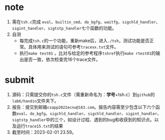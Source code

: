 # note

1. 需在`tsh.c`完成 `eval`、`builtin_cmd`、`do_bgfg`、`waitfg`、`sigchld_handler`、`sigint_handler`、`sigtstp_handler`七个函数的功能。
2. 自测
   - 每完成`tsh.c`的一个功能，重新make后，进入`./tsh`，测试功能是否正常。具体用来测试的语句可参考`tracexx.txt`文件。
   - 执行`make test01` ，比对与给定的参考程序`tshref`执行`make rtest01`的输出是否一致，依次检查完16个trace文件。

# submit

1. 源码：只需提交你的`tsh.c`文件（需重新命名为：**学号**+tsh.c）到`github`的`lab6/handin`文件夹下。
2. 报告：提交到邮箱`csapp2022ecnu@163.com`。报告内容需至少包含以下六个函数`eval`、`do_bgfg`、`sigchld_handler`、`sigchld_handler`、`sigint_handler`、`sigtstp_handler`中的三个，如设计过程、遇到的bug和收获到的知识点。以及运行`trace15.txt`的结果
3. 截至时间：2023-02-01 23.59。
